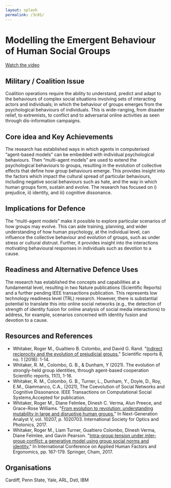 ```yaml
---
layout: splash
permalink: /3c01/
---
```


# Modelling the Emergent Behaviour of Human Social Groups
[Watch the video](https://ibm.box.com/v/Showcase-3c01-video)

## Military / Coalition Issue
Coalition operations require the ability to understand, predict and adapt to the behaviours of complex social
situations involving sets of interacting actors and individuals; in which the behaviour of groups emerges from the
psychological behaviours of individuals. This is wide-ranging, from disaster relief, to extremists, to conflict and
to adversarial online activities as seen through dis-information campaigns.

## Core idea and Key Achievements
The research has established ways in which agents in computerised “agent-based models” can be embedded with
individual psychological behaviours. Then “multi-agent models” are used to extend the psychological behaviours
to groups, resulting in the evolution of collective effects that define how group behaviours emerge. This provides
insight into the factors which impact the cultural spread of particular behaviours, including negative social
behaviours such as hate, and the way in which human groups form, sustain and evolve. The research has focused on i)
prejudice, ii) identity, and iii) cognitive dissonance. 

## Implications for Defence
The “multi-agent models” make it possible to explore particular scenarios of how groups may evolve. This can aide
training, planning, and wider understanding of how human psychology, at the individual level, can influence the
collective behaviour and evolution of groups, such as under stress or cultural distrust. Further, it provides
insight into the interactions motivating behavioural responses in individuals such as devotion to a cause.

## Readiness and Alternative Defence Uses
The research has established the concepts and capabilities at a fundamental level, resulting in two Nature
publications (Scientific Reports) and a further pending IEEE transactions publication. This represents low technology
readiness level (TRL) research. However, there is substantial potential to translate this into online social networks
(e.g., the detection of strength of identity fusion for online analysis of social media interactions) to address, for
example, scenarios concerned with identity fusion and devotion to a cause. 

## Resources and References
* Whitaker, Roger M., Gualtiero B. Colombo, and David G. Rand. 
  "[Indirect reciprocity and the evolution of prejudicial groups.](/doc-2768/)"
  Scientific reports 8, no. 1 (2018): 1-14.
* Whitaker, R. M., Colombo, G. B., & Dunham, Y (2021).
  The evolution of strongly-held group identities, through agent-based cooperation
  Scientific reports, 11(1), 1-16.
* Whitaker, R. M., Colombo, G. B., Turner, L., Dunham, Y., Doyle, D., Roy, E.M., Giammanco, C.A., (2021),
  The Coevolution of Social Networks and Cognitive Dissonance.
  IEEE Transactions on Computational Social Systems,Accepted for publication.
* Whitaker, Roger M., Diane Felmlee, Dinesh C. Verma, Alun Preece, and Grace-Rose Williams.
  "[From evolution to revolution: understanding mutability in large and disruptive human groups.](/doc-1021/)"
  In Next-Generation Analyst V, vol. 10207, p. 1020703. International Society for Optics and Photonics, 2017.
* Whitaker, Roger M., Liam Turner, Gualtiero Colombo, Dinesh Verma, Diane Felmlee, and Gavin Pearson.
  "[Intra-group tension under inter-group conflict: a generative model using group social norms and identity.](/doc-1286/)"
  In International Conference on Applied Human Factors and Ergonomics, pp. 167-179. Springer, Cham, 2017.

## Organisations
Cardiff, Penn State, Yale, ARL, Dstl, IBM
